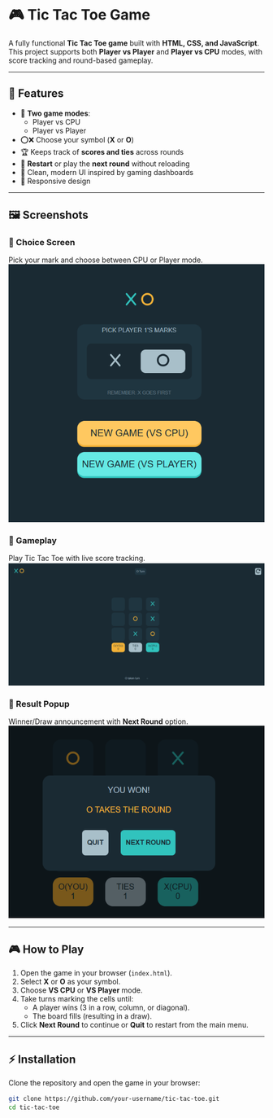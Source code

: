 # 🎮 Tic Tac Toe Game

A fully functional **Tic Tac Toe game** built with **HTML, CSS, and JavaScript**.  
This project supports both **Player vs Player** and **Player vs CPU** modes, with score tracking and round-based gameplay.  

---

## 🚀 Features
- 🎲 **Two game modes**:
  - Player vs CPU  
  - Player vs Player  
- ⭕❌ Choose your symbol (**X** or **O**)  
- 🏆 Keeps track of **scores and ties** across rounds  
- 🔄 **Restart** or play the **next round** without reloading  
- 🎨 Clean, modern UI inspired by gaming dashboards  
- 📱 Responsive design  

---



## 🖼️ Screenshots

### 🔹 Choice Screen
Pick your mark and choose between CPU or Player mode.  
![Choice Screen](screenshots/choice.png)

### 🔹 Gameplay
Play Tic Tac Toe with live score tracking.  
![Gameplay](screenshots/gameplay.png)

### 🔹 Result Popup
Winner/Draw announcement with **Next Round** option.  
![Result Popup](screenshots/result.png)


---

## 🎮 How to Play
1. Open the game in your browser (`index.html`).  
2. Select **X** or **O** as your symbol.  
3. Choose **VS CPU** or **VS Player** mode.  
4. Take turns marking the cells until:
   - A player wins (3 in a row, column, or diagonal).  
   - The board fills (resulting in a draw).  
5. Click **Next Round** to continue or **Quit** to restart from the main menu.  

---

## ⚡ Installation
Clone the repository and open the game in your browser:  

```bash
git clone https://github.com/your-username/tic-tac-toe.git
cd tic-tac-toe

